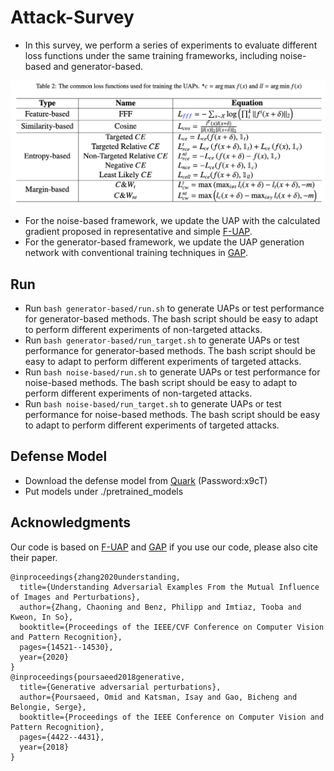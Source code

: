 # Attack-Survey
- In this survey, we perform a series of experiments to evaluate different loss functions under the same training frameworks, including noise-based and generator-based. 
<div align="center">
  <img src="loss.png" width="1000px" />
</div>

- For the noise-based framework, we update the UAP with the calculated gradient proposed in representative and simple [F-UAP](https://openaccess.thecvf.com/content_CVPR_2020/html/Zhang_Understanding_Adversarial_Examples_From_the_Mutual_Influence_of_Images_and_CVPR_2020_paper.html).
- For the generator-based framework, we update the UAP generation network with conventional training techniques in [GAP](https://openaccess.thecvf.com/content_cvpr_2018/html/Poursaeed_Generative_Adversarial_Perturbations_CVPR_2018_paper.html).
## Run
- Run `bash generator-based/run.sh` to generate UAPs or test performance for generator-based methods. The bash script should be easy to adapt to perform different experiments of non-targeted attacks.
- Run `bash generator-based/run_target.sh` to generate UAPs or test performance for generator-based methods. The bash script should be easy to adapt to perform different experiments of targeted attacks.
- Run `bash noise-based/run.sh` to generate UAPs or test performance for noise-based methods. The bash script should be easy to adapt to perform different experiments of non-targeted attacks.
- Run `bash noise-based/run_target.sh` to generate UAPs or test performance for noise-based methods. The bash script should be easy to adapt to perform different experiments of targeted attacks.
## Defense Model
- Download the defense model from [Quark](https://pan.quark.cn/s/f9eeda3876a9) (Password:x9cT)
- Put models under ./pretrained_models
## Acknowledgments
Our code is based on [F-UAP](https://github.com/phibenz/uap_virtual_data.pytorch) and [GAP](https://github.com/OmidPoursaeed/Generative_Adversarial_Perturbations)
if you use our code, please also cite their paper.
```
@inproceedings{zhang2020understanding,
  title={Understanding Adversarial Examples From the Mutual Influence of Images and Perturbations},
  author={Zhang, Chaoning and Benz, Philipp and Imtiaz, Tooba and Kweon, In So},
  booktitle={Proceedings of the IEEE/CVF Conference on Computer Vision and Pattern Recognition},
  pages={14521--14530},
  year={2020}
}
@inproceedings{poursaeed2018generative,
  title={Generative adversarial perturbations},
  author={Poursaeed, Omid and Katsman, Isay and Gao, Bicheng and Belongie, Serge},
  booktitle={Proceedings of the IEEE Conference on Computer Vision and Pattern Recognition},
  pages={4422--4431},
  year={2018}
}
```
